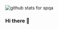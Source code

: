 <img  src="https://github-readme-stats.vercel.app/api?username=spqa&show_icons=true&theme=dark&hide_title=true&count_private=true" alt="github stats for spqa">

### Hi there 👋

<!--
**spqa/spqa** is a ✨ _special_ ✨ repository because its `README.md` (this file) appears on your GitHub profile.

Here are some ideas to get you started:

- 🔭 I’m currently working on ...
- 🌱 I’m currently learning ...
- 👯 I’m looking to collaborate on ...
- 🤔 I’m looking for help with ...
- 💬 Ask me about ...
- 📫 How to reach me: ...
- 😄 Pronouns: ...
- ⚡ Fun fact: ...
-->
